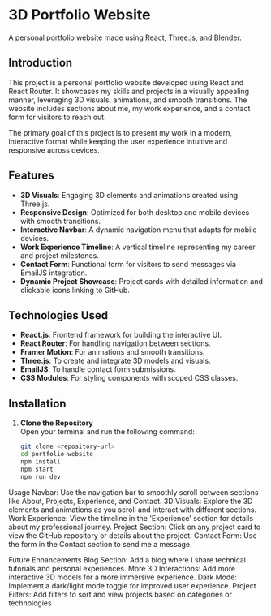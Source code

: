 # 3D Portfolio Website

A personal portfolio website made using React, Three.js, and Blender.

## Introduction
This project is a personal portfolio website developed using React and React Router. It showcases my skills and projects in a visually appealing manner, leveraging 3D visuals, animations, and smooth transitions. The website includes sections about me, my work experience, and a contact form for visitors to reach out.

The primary goal of this project is to present my work in a modern, interactive format while keeping the user experience intuitive and responsive across devices.

## Features
- **3D Visuals**: Engaging 3D elements and animations created using Three.js.
- **Responsive Design**: Optimized for both desktop and mobile devices with smooth transitions.
- **Interactive Navbar**: A dynamic navigation menu that adapts for mobile devices.
- **Work Experience Timeline**: A vertical timeline representing my career and project milestones.
- **Contact Form**: Functional form for visitors to send messages via EmailJS integration.
- **Dynamic Project Showcase**: Project cards with detailed information and clickable icons linking to GitHub.

## Technologies Used
- **React.js**: Frontend framework for building the interactive UI.
- **React Router**: For handling navigation between sections.
- **Framer Motion**: For animations and smooth transitions.
- **Three.js**: To create and integrate 3D models and visuals.
- **EmailJS**: To handle contact form submissions.
- **CSS Modules**: For styling components with scoped CSS classes.

## Installation
1. **Clone the Repository**  
   Open your terminal and run the following command:
   ```bash
   git clone <repository-url>
   cd portfolio-website
   npm install
   npm start
   npm run dev

Usage
Navbar: Use the navigation bar to smoothly scroll between sections like About, Projects, Experience, and Contact.
3D Visuals: Explore the 3D elements and animations as you scroll and interact with different sections.
Work Experience: View the timeline in the 'Experience' section for details about my professional journey.
Project Section: Click on any project card to view the GitHub repository or details about the project.
Contact Form: Use the form in the Contact section to send me a message.

Future Enhancements
Blog Section: Add a blog where I share technical tutorials and personal experiences.
More 3D Interactions: Add more interactive 3D models for a more immersive experience.
Dark Mode: Implement a dark/light mode toggle for improved user experience.
Project Filters: Add filters to sort and view projects based on categories or technologies 
